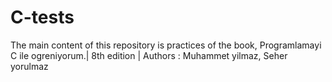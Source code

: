 # C-tests
The main content of this repository is practices of the book, Programlamayi C ile ogreniyorum.|
8th edition |
Authors : Muhammet yilmaz, Seher yorulmaz 
